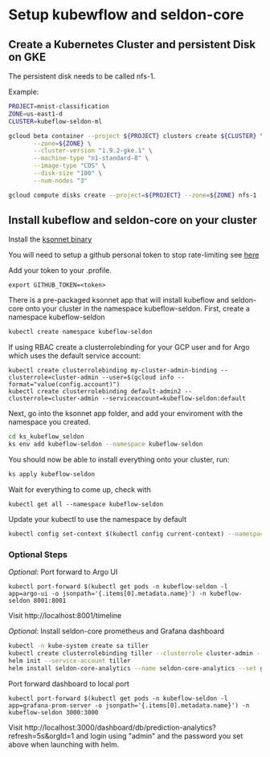 # Setup kubewflow and seldon-core

## Create a Kubernetes Cluster and persistent Disk on GKE

The persistent disk needs to be called nfs-1.

Example: 

```bash
PROJECT=mnist-classification
ZONE=us-east1-d
CLUSTER=kubeflow-seldon-ml

gcloud beta container --project ${PROJECT} clusters create ${CLUSTER} \
       --zone=${ZONE} \
       --cluster-version "1.9.2-gke.1" \
       --machine-type "n1-standard-8" \
       --image-type "COS" \
       --disk-size "100" \
       --num-nodes "3" 

gcloud compute disks create --project=${PROJECT} --zone=${ZONE} nfs-1 --description="PD to back NFS storage on GKE." --size=1TB

```


## Install kubeflow and seldon-core on your cluster

Install the [ksonnet binary](https://github.com/ksonnet/ksonnet/releases)

You will need to setup a github personal token to stop rate-limiting see [here](https://github.com/ksonnet/ksonnet/blob/master/docs/troubleshooting.md)

Add your token to your .profile.

```
export GITHUB_TOKEN=<token>
```

There is a pre-packaged ksonnet app that will install kubeflow and seldon-core onto your cluster in the namespace kubeflow-seldon. First, create a namespace kubeflow-seldon

```bash
kubectl create namespace kubeflow-seldon
```


If using RBAC create a clusterrolebinding for your GCP user and for Argo which uses the default service account:

```
kubectl create clusterrolebinding my-cluster-admin-binding --clusterrole=cluster-admin --user=$(gcloud info --format="value(config.account)")
kubectl create clusterrolebinding default-admin2 --clusterrole=cluster-admin --serviceaccount=kubeflow-seldon:default
```


Next, go into the ksonnet app folder, and add your enviroment with the namespace you created.

```bash
cd ks_kubeflow_seldon
ks env add kubeflow-seldon --namespace kubeflow-seldon
```

You should now be able to install everything onto your cluster, run:

```bash
ks apply kubeflow-seldon
```

Wait for everything to come up, check with

```
kubectl get all --namespace kubeflow-seldon
```

Update your kubectl to use the namespace by default

```bash
kubectl config set-context $(kubectl config current-context) --namespace=kubeflow-seldon
```


### Optional Steps

*Optional*: Port forward to Argo UI

```
kubectl port-forward $(kubectl get pods -n kubeflow-seldon -l app=argo-ui -o jsonpath='{.items[0].metadata.name}') -n kubeflow-seldon 8001:8001
```

Visit http://localhost:8001/timeline

*Optional*: Install seldon-core prometheus and Grafana dashboard

```bash
kubectl -n kube-system create sa tiller
kubectl create clusterrolebinding tiller --clusterrole cluster-admin --serviceaccount=kube-system:tiller
helm init --service-account tiller
helm install seldon-core-analytics --name seldon-core-analytics --set grafana_prom_admin_password=password --set persistence.enabled=false --repo https://storage.googleapis.com/seldon-charts --namespace kubeflow-seldon
```

Port forward dashboard to local port

```
kubectl port-forward $(kubectl get pods -n kubeflow-seldon -l app=grafana-prom-server -o jsonpath='{.items[0].metadata.name}') -n kubeflow-seldon 3000:3000
```

Visit http://localhost:3000/dashboard/db/prediction-analytics?refresh=5s&orgId=1 and login using "admin" and the password you set above when launching with helm.
